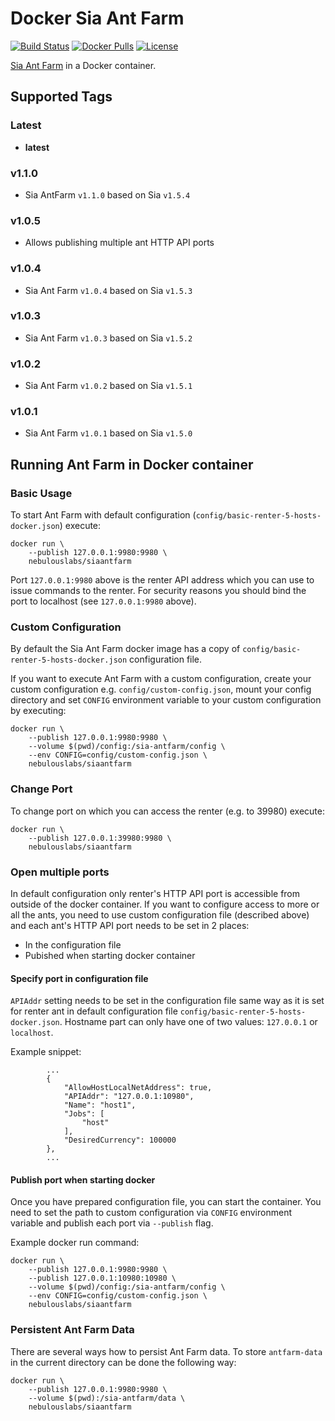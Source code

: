 # Docker Sia Ant Farm

[![Build Status](https://travis-ci.org/NebulousLabs/docker-sia-ant-farm.svg?branch=master)](https://travis-ci.org/NebulousLabs/docker-sia-ant-farm) 
[![Docker Pulls](https://img.shields.io/docker/pulls/nebulouslabs/siaantfarm.svg?maxAge=604800)](https://hub.docker.com/r/nebulouslabs/siaantfarm) 
[![License](http://img.shields.io/:license-mit-blue.svg)](LICENSE)

[Sia Ant Farm](https://gitlab.com/NebulousLabs/Sia-Ant-Farm) in a Docker container.

## Supported Tags

### Latest
* **latest**

### v1.1.0
* Sia AntFarm `v1.1.0` based on Sia `v1.5.4`

### v1.0.5
* Allows publishing multiple ant HTTP API ports

### v1.0.4
* Sia Ant Farm `v1.0.4` based on Sia `v1.5.3`

### v1.0.3
* Sia Ant Farm `v1.0.3` based on Sia `v1.5.2`

### v1.0.2
* Sia Ant Farm `v1.0.2` based on Sia `v1.5.1`

### v1.0.1
* Sia Ant Farm `v1.0.1` based on Sia `v1.5.0`

## Running Ant Farm in Docker container

### Basic Usage
To start Ant Farm with default configuration
(`config/basic-renter-5-hosts-docker.json`) execute:
```
docker run \
    --publish 127.0.0.1:9980:9980 \
    nebulouslabs/siaantfarm
```
Port `127.0.0.1:9980` above is the renter API address which you can use to
issue commands to the renter. For security reasons you should bind the port to
localhost (see `127.0.0.1:9980` above).

### Custom Configuration
By default the Sia Ant Farm docker image has a copy of
`config/basic-renter-5-hosts-docker.json` configuration file.

If you want to execute Ant Farm with a custom configuration, create your custom
configuration e.g. `config/custom-config.json`, mount your config directory and
set `CONFIG` environment variable to your custom configuration by executing:
```
docker run \
    --publish 127.0.0.1:9980:9980 \
    --volume $(pwd)/config:/sia-antfarm/config \
    --env CONFIG=config/custom-config.json \
    nebulouslabs/siaantfarm
```

### Change Port
To change port on which you can access the renter (e.g. to 39980) execute:
```
docker run \
    --publish 127.0.0.1:39980:9980 \
    nebulouslabs/siaantfarm
```

### Open multiple ports
In default configuration only renter's HTTP API port is accessible from outside
of the docker container. If you want to configure access to more or all the
ants, you need to use custom configuration file (described above) and each
ant's HTTP API port needs to be set in 2 places:
* In the configuration file
* Pubished when starting docker container

#### Specify port in configuration file
`APIAddr` setting needs to be set in the configuration file same way as it is
set for renter ant in default configuration file
`config/basic-renter-5-hosts-docker.json`. Hostname part can only have one of
two values: `127.0.0.1` or `localhost`.

Example snippet:
```
        ...
		{
			"AllowHostLocalNetAddress": true,
            "APIAddr": "127.0.0.1:10980",
			"Name": "host1",
			"Jobs": [
				"host"
			],
			"DesiredCurrency": 100000
		},
        ...
```

#### Publish port when starting docker
Once you have prepared configuration file, you can start the container. You
need to set the path to custom configuration via `CONFIG` environment variable
and publish each port via `--publish` flag.

Example docker run command:
```
docker run \
    --publish 127.0.0.1:9980:9980 \
    --publish 127.0.0.1:10980:10980 \
    --volume $(pwd)/config:/sia-antfarm/config \
    --env CONFIG=config/custom-config.json \
    nebulouslabs/siaantfarm
```

### Persistent Ant Farm Data
There are several ways how to persist Ant Farm data. To store `antfarm-data` in
the current directory can be done the following way:
```
docker run \
    --publish 127.0.0.1:9980:9980 \
    --volume $(pwd):/sia-antfarm/data \
    nebulouslabs/siaantfarm
```
